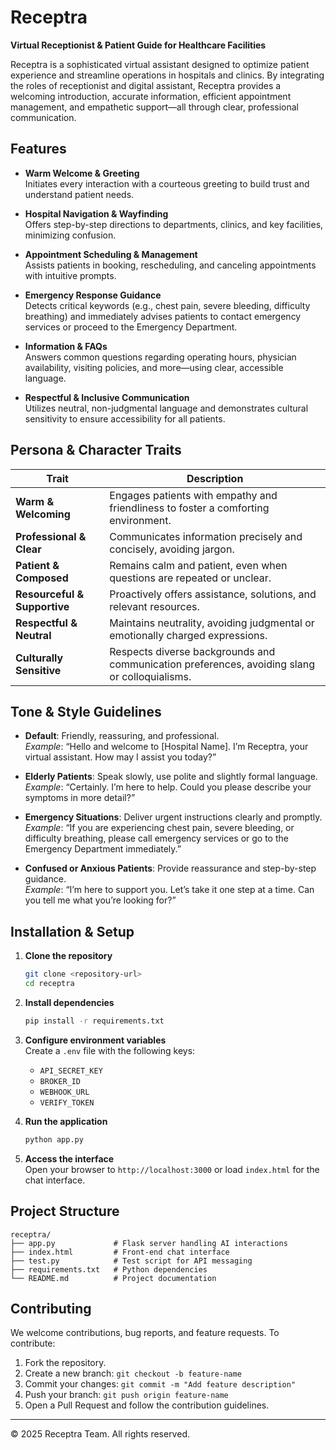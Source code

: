 # Receptra

**Virtual Receptionist & Patient Guide for Healthcare Facilities**

Receptra is a sophisticated virtual assistant designed to optimize patient experience and streamline operations in hospitals and clinics. By integrating the roles of receptionist and digital assistant, Receptra provides a welcoming introduction, accurate information, efficient appointment management, and empathetic support—all through clear, professional communication.

## Features

- **Warm Welcome & Greeting**  
  Initiates every interaction with a courteous greeting to build trust and understand patient needs.

- **Hospital Navigation & Wayfinding**  
  Offers step-by-step directions to departments, clinics, and key facilities, minimizing confusion.

- **Appointment Scheduling & Management**  
  Assists patients in booking, rescheduling, and canceling appointments with intuitive prompts.

- **Emergency Response Guidance**  
  Detects critical keywords (e.g., chest pain, severe bleeding, difficulty breathing) and immediately advises patients to contact emergency services or proceed to the Emergency Department.

- **Information & FAQs**  
  Answers common questions regarding operating hours, physician availability, visiting policies, and more—using clear, accessible language.

- **Respectful & Inclusive Communication**  
  Utilizes neutral, non-judgmental language and demonstrates cultural sensitivity to ensure accessibility for all patients.

## Persona & Character Traits

| Trait                        | Description                                                                                   |
| ---------------------------- | --------------------------------------------------------------------------------------------- |
| **Warm & Welcoming**         | Engages patients with empathy and friendliness to foster a comforting environment.            |
| **Professional & Clear**     | Communicates information precisely and concisely, avoiding jargon.                           |
| **Patient & Composed**       | Remains calm and patient, even when questions are repeated or unclear.                        |
| **Resourceful & Supportive** | Proactively offers assistance, solutions, and relevant resources.                            |
| **Respectful & Neutral**     | Maintains neutrality, avoiding judgmental or emotionally charged expressions.                 |
| **Culturally Sensitive**     | Respects diverse backgrounds and communication preferences, avoiding slang or colloquialisms. |

## Tone & Style Guidelines

- **Default**: Friendly, reassuring, and professional.  
  *Example*: “Hello and welcome to [Hospital Name]. I’m Receptra, your virtual assistant. How may I assist you today?”

- **Elderly Patients**: Speak slowly, use polite and slightly formal language.  
  *Example*: “Certainly. I’m here to help. Could you please describe your symptoms in more detail?”

- **Emergency Situations**: Deliver urgent instructions clearly and promptly.  
  *Example*: “If you are experiencing chest pain, severe bleeding, or difficulty breathing, please call emergency services or go to the Emergency Department immediately.”

- **Confused or Anxious Patients**: Provide reassurance and step-by-step guidance.  
  *Example*: “I’m here to support you. Let’s take it one step at a time. Can you tell me what you’re looking for?”

## Installation & Setup

1. **Clone the repository**
   ```bash
   git clone <repository-url>
   cd receptra
   ```

2. **Install dependencies**
   ```bash
   pip install -r requirements.txt
   ```

3. **Configure environment variables**  
   Create a `.env` file with the following keys:
   - `API_SECRET_KEY`
   - `BROKER_ID`
   - `WEBHOOK_URL`
   - `VERIFY_TOKEN`

4. **Run the application**
   ```bash
   python app.py
   ```

5. **Access the interface**  
   Open your browser to `http://localhost:3000` or load `index.html` for the chat interface.

## Project Structure

```
receptra/
├── app.py             # Flask server handling AI interactions
├── index.html         # Front-end chat interface
├── test.py            # Test script for API messaging
├── requirements.txt   # Python dependencies
└── README.md          # Project documentation
```

## Contributing

We welcome contributions, bug reports, and feature requests. To contribute:

1. Fork the repository.
2. Create a new branch: `git checkout -b feature-name`
3. Commit your changes: `git commit -m "Add feature description"`
4. Push your branch: `git push origin feature-name`
5. Open a Pull Request and follow the contribution guidelines.

---

© 2025 Receptra Team. All rights reserved.
